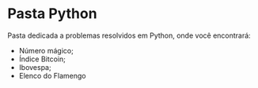 # Pasta Python

Pasta dedicada a problemas resolvidos em Python, onde você encontrará:

- Número mágico;
- Índice Bitcoin;
- Ibovespa;
- Elenco do Flamengo